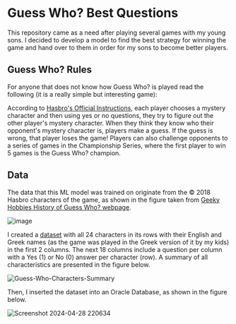 # Guess Who? Best Questions

This repository came as a need after playing several games with my young sons. I decided to develop a model to find the best strategy for winning the game and hand over to them in order for my sons to become better players.

## Guess Who? Rules
For anyone that does not know how Guess Who? is played read the following (it is a really simple but interesting game):

According to [Hasbro's Official Instructions](https://instructions.hasbro.com/en-nz/instruction/Guess-Who--Classic-Game), each player chooses a mystery character and then using yes or no questions, they try to figure out the other player's mystery character. When they think they know who their opponent's mystery character is, players make a guess. If the guess is wrong, that player loses the game! Players can also challenge opponents to a series of games in the Championship Series, where the first player to win 5 games is the Guess Who? champion.

## Data
The data that this ML model was trained on originate from the &copy; 2018 Hasbro characters of the game, as shown in the figure taken from [Geeky Hobbies History of Guess Who? webpage](https://www.geekyhobbies.com/history-of-guess-who/).

![image](https://github.com/Lefteris-Souflas/Guess-Who-Best-Questions/assets/143879796/be7eedad-e712-4c29-a516-905935a8e9e4)

I created a [dataset](Guess-Who-Characters-Questions.csv) with all 24 characters in its rows with their English and Greek names (as the game was played in the Greek version of it by my kids) in the first 2 columns. The next 18 columns include a question per column with a Yes (1) or No (0) answer per character (row). A summary of all characteristics are presented in the figure below.

![Guess-Who-Characters-Summary](https://github.com/Lefteris-Souflas/Guess-Who-Best-Questions/assets/143879796/60a710dc-1e58-46d1-9ac5-aff3df44bd78)

Then, I inserted the dataset into an Oracle Database, as shown in the figure below. 

![Screenshot 2024-04-28 220634](https://github.com/Lefteris-Souflas/Guess-Who-Best-Questions/assets/143879796/3afc6074-92fe-4ea6-ac54-9a43cd94b6b7)

